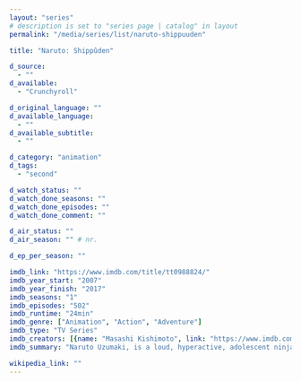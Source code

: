 ```yaml
---
layout: "series"
# description is set to "series page | catalog" in layout
permalink: "/media/series/list/naruto-shippuuden"

title: "Naruto: Shippûden"

d_source:
  - ""
d_available:
  - "Crunchyroll"

d_original_language: ""
d_available_language:
  - ""
d_available_subtitle:
  - ""

d_category: "animation"
d_tags:
  - "second"

d_watch_status: ""
d_watch_done_seasons: ""
d_watch_done_episodes: ""
d_watch_done_comment: ""

d_air_status: ""
d_air_season: "" # nr.

d_ep_per_season: ""

imdb_link: "https://www.imdb.com/title/tt0988824/"
imdb_year_start: "2007"
imdb_year_finish: "2017"
imdb_seasons: "1"
imdb_episodes: "502"
imdb_runtime: "24min"
imdb_genre: ["Animation", "Action", "Adventure"]
imdb_type: "TV Series"
imdb_creators: [{name: "Masashi Kishimoto", link: "https://www.imdb.com/name/nm1618263/"}]
imdb_summary: "Naruto Uzumaki, is a loud, hyperactive, adolescent ninja who constantly searches for approval and recognition, as well as to become Hokage, who is acknowledged as the leader and strongest of all ninja in the village."

wikipedia_link: ""
---
```

